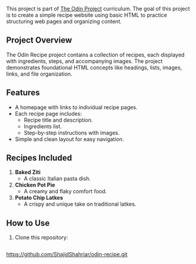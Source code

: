 This project is part of [The Odin Project](https://www.theodinproject.com/) curriculum. The goal of this project is to create a simple recipe website using basic HTML to practice structuring web pages and organizing content.

## Project Overview

The Odin Recipe project contains a collection of recipes, each displayed with ingredients, steps, and accompanying images. The project demonstrates foundational HTML concepts like headings, lists, images, links, and file organization.

## Features

- A homepage with links to individual recipe pages.
- Each recipe page includes:
  - Recipe title and description.
  - Ingredients list.
  - Step-by-step instructions with images.
- Simple and clean layout for easy navigation.

## Recipes Included

1. **Baked Ziti**
   - A classic Italian pasta dish.
2. **Chicken Pot Pie**
   - A creamy and flaky comfort food.
3. **Potato Chip Latkes**
   - A crispy and unique take on traditional latkes.

## How to Use

1. Clone this repository:
   ```bash
https://github.com/ShajidShahriar/odin-recipe.git
